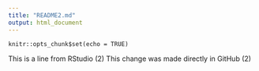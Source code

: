 ```yaml
---
title: "README2.md"
output: html_document
---
```


```{r setup, include=FALSE}
knitr::opts_chunk$set(echo = TRUE)
```

This is a line from RStudio (2)
This change was made directly in GitHub (2)
